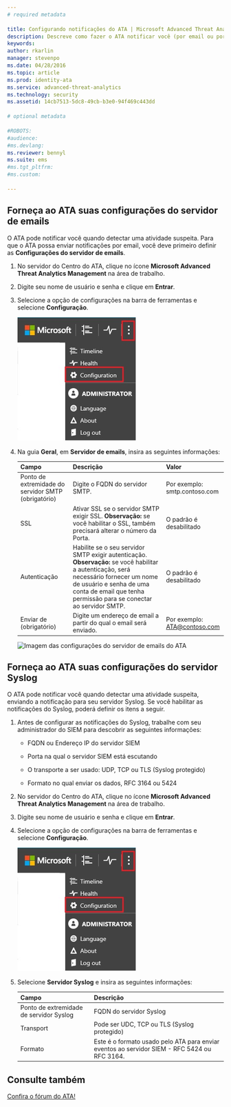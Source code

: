 ```yaml
---
# required metadata

title: Configurando notificações do ATA | Microsoft Advanced Threat Analytics
description: Descreve como fazer o ATA notificar você (por email ou por encaminhamento de eventos do ATA) quando ele detectar atividades suspeitas 
keywords:
author: rkarlin
manager: stevenpo
ms.date: 04/28/2016
ms.topic: article
ms.prod: identity-ata
ms.service: advanced-threat-analytics
ms.technology: security
ms.assetid: 14cb7513-5dc8-49cb-b3e0-94f469c443dd

# optional metadata

#ROBOTS:
#audience:
#ms.devlang:
ms.reviewer: bennyl
ms.suite: ems
#ms.tgt_pltfrm:
#ms.custom:

---
```


## Forneça ao ATA suas configurações do servidor de emails
O ATA pode notificar você quando detectar uma atividade suspeita. Para que o ATA possa enviar notificações por email, você deve primeiro definir as **Configurações do servidor de emails**.

1.  No servidor do Centro do ATA, clique no ícone **Microsoft Advanced Threat Analytics Management** na área de trabalho.

2.  Digite seu nome de usuário e senha e clique em **Entrar**.

3.  Selecione a opção de configurações na barra de ferramentas e selecione **Configuração**.

    ![Ícone Definições de configuração do ATA](media/ATA-config-icon.JPG)

4.  Na guia **Geral**, em **Servidor de emails**, insira as seguintes informações:

    |Campo|Descrição|Valor|
    |---------|---------------|---------|
    |Ponto de extremidade do servidor SMTP (obrigatório)|Digite o FQDN do servidor SMTP.|Por exemplo:<br />smtp.contoso.com|
    |SSL|Ativar SSL se o servidor SMTP exigir SSL. **Observação:** se você habilitar o SSL, também precisará alterar o número da Porta.|O padrão é desabilitado|
    |Autenticação|Habilite se o seu servidor SMTP exigir autenticação. **Observação:** se você habilitar a autenticação, será necessário fornecer um nome de usuário e senha de uma conta de email que tenha permissão para se conectar ao servidor SMTP.|O padrão é desabilitado|
    |Enviar de (obrigatório)|Digite um endereço de email a partir do qual o email será enviado.|Por exemplo:<br />ATA@contoso.com|
    ![Imagem das configurações do servidor de emails do ATA](media/ATA-email-server.png)

## Forneça ao ATA suas configurações do servidor Syslog
O ATA pode notificar você quando detectar uma atividade suspeita, enviando a notificação para seu servidor Syslog. Se você habilitar as notificações do Syslog, poderá definir os itens a seguir.

1.  Antes de configurar as notificações do Syslog, trabalhe com seu administrador do SIEM para descobrir as seguintes informações:

    -   FQDN ou Endereço IP do servidor SIEM

    -   Porta na qual o servidor SIEM está escutando

    -   O transporte a ser usado: UDP, TCP ou TLS (Syslog protegido)

    -   Formato no qual enviar os dados, RFC 3164 ou 5424

2.  No servidor do Centro do ATA, clique no ícone **Microsoft Advanced Threat Analytics Management** na área de trabalho.

3.  Digite seu nome de usuário e senha e clique em **Entrar**.

4.  Selecione a opção de configurações na barra de ferramentas e selecione **Configuração**.

    ![Ícone Definições de configuração do ATA](media/ATA-config-icon.JPG)

5.  Selecione **Servidor Syslog** e insira as seguintes informações:

    |Campo|Descrição|
    |---------|---------------|
    |Ponto de extremidade de servidor Syslog|FQDN do servidor Syslog|
    |Transport|Pode ser UDC, TCP ou TLS (Syslog protegido)|
    |Formato|Este é o formato usado pelo ATA para enviar eventos ao servidor SIEM - RFC 5424 ou RFC 3164.|





## Consulte também
[Confira o fórum do ATA!](https://social.technet.microsoft.com/Forums/security/en-US/home?forum=mata)


<!--HONumber=May16_HO1-->



